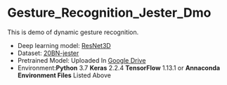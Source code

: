 # Gesture_Recognition_Jester_Dmo
This is demo of dynamic gesture recognition.
- Deep learning model: [ResNet3D](https://github.com/kenshohara/3D-ResNets-PyTorch)
- Dataset: [20BN-jester](https://20bn.com/datasets/jester)
- Pretrained Model: Uploaded In [Google Drive](https://drive.google.com/drive/folders/17AEVtCbxKEq8Dbgrg8aozXc3bmqEIDe1)
- Environment:**Python** 3.7  **Keras** 2.2.4 **TensorFlow** 1.13.1  or **Annaconda Environment Files** Listed Above
